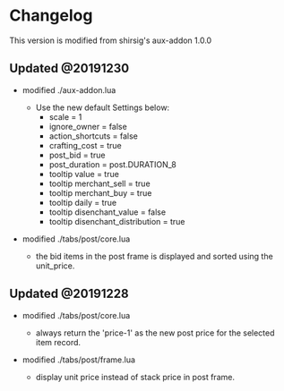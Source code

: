 # Changelog

This version is modified from shirsig's aux-addon 1.0.0

## Updated @20191230

* modified ./aux-addon.lua
    + Use the new default Settings below:
        - scale = 1
        - ignore_owner = false
        - action_shortcuts = false
        - crafting_cost = true
        - post_bid = true
        - post_duration = post.DURATION_8
        - tooltip value = true
        - tooltip merchant_sell = true
        - tooltip merchant_buy = true
        - tooltip daily = true
        - tooltip disenchant_value = false
        - tooltip disenchant_distribution = true

* modified ./tabs/post/core.lua
    + the bid items in the post frame is displayed and sorted using the unit_price.

## Updated @20191228

* modified ./tabs/post/core.lua
    + always return the 'price-1' as the new post price for the selected item record.

* modified ./tabs/post/frame.lua
    + display unit price instead of stack price in post frame.
